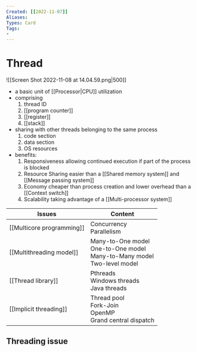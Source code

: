 ```yaml
---
Created: [[2022-11-07]]
Aliases: 
Types: Card
Tags: 
- 
---
```

# Thread
![[Screen Shot 2022-11-08 at 14.04.59.png|500]]
- a basic unit of [[Processor|CPU]] utilization
- comprising
	1. thread ID
	2. [[program counter]]
	3. [[register]]
	4. [[stack]]
- sharing with other threads belonging to the same process
	1. code section
	2. data section
	3. OS resources
- benefits: 
	1. Responsiveness
		allowing continued execution if part of the process is blocked
	2. Resource Sharing
		easier than a [[Shared memory system]] and [[Message passing system]]
	3. Economy
		cheaper than process creation and lower overhead than a [[Context switch]]
	4. Scalability
		taking advantage of a [[Multi-processor system]]

| Issues                    | Content                                                                        |
| ------------------------- | ------------------------------------------------------------------------------ |
| [[Multicore programming]] | Concurrency<br>Parallelism                                                     |
| [[Multithreading model]]  | Many-to-One model<br>One-to-One model<br>Many-to-Many model<br>Two-level model |
| [[Thread library]]        | Pthreads<br>Windows threads<br>Java threads                                    |
| [[Implicit threading]]    | Thread pool<br>Fork-Join<br>OpenMP<br>Grand central dispatch                   |

## Threading issue
